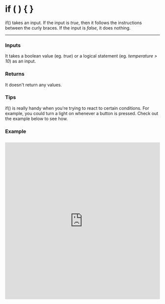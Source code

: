 # if ( ) { }

if() takes an input. If the input is _true_, then it follows the instructions between the curly braces. If the input is _false_, it does nothing.

***

### Inputs
It takes a boolean value (eg. _true_) or a logical statement (eg. _temperature > 10_) as an input.

### Returns
It doesn't return any values.

### Tips
if() is really handy when you're trying to react to certain conditions. For example, you could turn a light on whenever a button is pressed. Check out the example below to see how.

### Example

<iframe style="height: 510px; width: 100%; margin: 10px 0 10px;" allowTransparency="true" src="https://codebender.cc/embed/sketch:70635" frameborder="0"></iframe>
